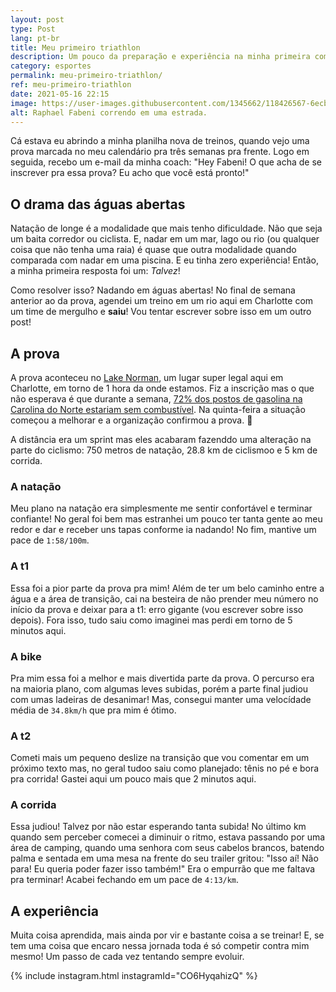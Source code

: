 ```yaml
---
layout: post
type: Post
lang: pt-br
title: Meu primeiro triathlon
description: Um pouco da preparação e experiência na minha primeira competição de Triathlon
category: esportes
permalink: meu-primeiro-triathlon/
ref: meu-primeiro-triathlon
date: 2021-05-16 22:15
image: https://user-images.githubusercontent.com/1345662/118426567-6ecb4980-b699-11eb-92a3-a3c7896fb313.jpg
alt: Raphael Fabeni correndo em uma estrada.
---
```

Cá estava eu abrindo a minha planilha nova de treinos, quando vejo uma prova marcada no meu calendário pra três semanas pra frente. Logo em seguida, recebo um e-mail da minha coach: "Hey Fabeni! O que acha de se inscrever pra essa prova? Eu acho que você está pronto!"

## O drama das águas abertas

Natação de longe é a modalidade que mais tenho dificuldade. Não que seja um baita corredor ou ciclista. E, nadar em um mar, lago ou rio (ou qualquer coisa que não tenha uma raia) é quase que outra modalidade quando comparada com nadar em uma piscina. E eu tinha zero experiência! Então, a minha primeira resposta foi um: *Talvez*!

Como resolver isso? Nadando em águas abertas! No final de semana anterior ao da prova, agendei um treino em um rio aqui em Charlotte com um time de mergulho e **saiu**! Vou tentar escrever sobre isso em um outro post!

## A prova

A prova aconteceu no [Lake Norman](https://www.visitlakenorman.org/), um lugar super legal aqui em Charlotte, em torno de 1 hora da onde estamos. Fiz a inscrição mas o que não esperava é que durante a semana, [72% dos postos de gasolina na Carolina do Norte estariam sem combustível](https://www.foxbusiness.com/markets/north-carolina-gas-stations-without-fuel). Na quinta-feira a situação começou a melhorar e a organização confirmou a prova. 🙌

A distância era um sprint mas eles acabaram fazenddo uma alteração na parte do ciclismo: 750 metros de natação, 28.8 km de ciclismoo e 5 km de corrida.

### A natação

Meu plano na natação era simplesmente me sentir confortável e terminar confiante! No geral foi bem mas estranhei um pouco ter tanta gente ao meu redor e dar e receber uns tapas conforme ia nadando! No fim, mantive um pace de `1:58/100m`.

### A t1

Essa foi a pior parte da prova pra mim! Além de ter um belo caminho entre a água e a área de transição, cai na besteira de não prender meu número no início da prova e deixar para a t1: erro gigante (vou escrever sobre isso depois). Fora isso, tudo saiu como imaginei mas perdi em torno de 5 minutos aqui.

### A bike

Pra mim essa foi a melhor e mais divertida parte da prova. O percurso era na maioria plano, com algumas leves subidas, porém a parte final judiou com umas ladeiras de desanimar! Mas, consegui manter uma velocídade média de `34.8km/h` que pra mim é ótimo.

### A t2

Cometi mais um pequeno deslize na transição que vou comentar em um próximo texto mas, no geral tudoo saiu como planejado: tênis no pé e bora pra corrida! Gastei aqui um pouco mais que 2 minutos aqui.

### A corrida

Essa judiou! Talvez por não estar esperando tanta subida! No último km quando sem perceber comecei a diminuir o ritmo, estava passando por uma área de camping, quando uma senhora com seus cabelos brancos, batendo palma e sentada em uma mesa na frente do seu trailer gritou: "Isso aí! Não para! Eu queria poder fazer isso também!" Era o empurrão que me faltava pra terminar! Acabei fechando em um pace de `4:13/km`.

## A experiência

Muita coisa aprendida, mais ainda por vir e bastante coisa a se treinar! E, se tem uma coisa que encaro nessa jornada toda é só competir contra mim mesmo! Um passo de cada vez tentando sempre evoluir.

{% include instagram.html instagramId="CO6HyqahizQ" %}